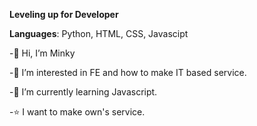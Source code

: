 **Leveling up for Developer** 

**Languages**: Python, HTML, CSS, Javascipt

       

            
               

-👋 Hi, I’m Minky

-👀 I’m interested in FE and how to make IT based service.

-🌱 I’m currently learning Javascript.

-⭐️ I want to make own's service.






<!---
toyo30/toyo30 is a ✨ special ✨ repository because its `README.md` (this file) appears on your GitHub profile.
You can click the Preview link to take a look at your changes.
--->
